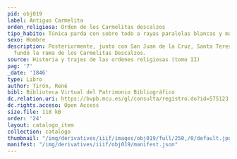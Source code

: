 ```yaml
---
pid: obj019
label: Antiguo Carmelita
orden_religiosa: Orden de los Carmelitas descalzos
tipo_habito: Túnica parda con sobre todo a rayas paralelas blancas y marrones
sexo: Hombre
description: Posteriormente, junto con San Juan de la Cruz, Santa Teresa de Jesus
  fundó la rama de los Carmelitas Descalzos.
source: Historia y trajes de las ordenes religiosas (tomo II)
pag: '7'
_date: '1846'
type: Libro
author: Tirón, René
bibl: Biblioteca Virtual del Patrimonio Bibliográfico
dc.relation.uri: https://bvpb.mcu.es/gl/consulta/registro.do?id=575123
dc.rights.acceso: Open Access
size.file: 118 kB
order: '24'
layout: catalogo_item
collection: catalogo
thumbnail: "/img/derivatives/iiif/images/obj019/full/250,/0/default.jpg"
manifest: "/img/derivatives/iiif/obj019/manifest.json"
---
```

